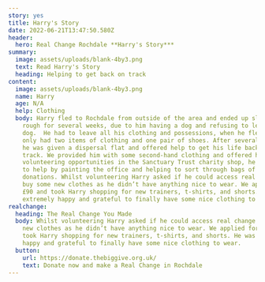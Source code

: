 ```yaml
---
story: yes
title: Harry's Story
date: 2022-06-21T13:47:50.580Z
header:
  hero: Real Change Rochdale **Harry's Story***
summary:
  image: assets/uploads/blank-4by3.png
  text: Read Harry's Story
  heading: Helping to get back on track
content:
  image: assets/uploads/blank-4by3.png
  name: Harry
  age: N/A
  help: Clothing
  body: Harry fled to Rochdale from outside of the area and ended up sleeping
    rough for several weeks, due to him having a dog and refusing to leave the
    dog.  He had to leave all his clothing and possessions, when he fled, and
    only had two items of clothing and one pair of shoes. After several weeks,
    he was given a dispersal flat and offered help to get his life back on
    track. We provided him with some second-hand clothing and offered him some
    volunteering opportunities in the Sanctuary Trust charity shop, he started
    to help by painting the office and helping to sort through bags of
    donations. Whilst volunteering Harry asked if he could access real change to
    buy some new clothes as he didn’t have anything nice to wear. We applied for
    £90 and took Harry shopping for new trainers, t-shirts, and shorts. He was
    extremely happy and grateful to finally have some nice clothing to wear.
realchange:
  heading: The Real Change You Made
  body: Whilst volunteering Harry asked if he could access real change to buy some
    new clothes as he didn’t have anything nice to wear. We applied for £90 and
    took Harry shopping for new trainers, t-shirts, and shorts. He was extremely
    happy and grateful to finally have some nice clothing to wear.
  button:
    url: https://donate.thebiggive.org.uk/
    text: Donate now and make a Real Change in Rochdale
---
```

